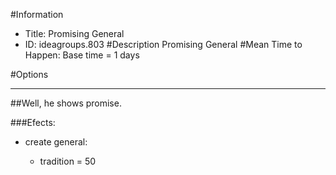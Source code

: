#Information
 - Title: Promising General
 - ID: ideagroups.803
#Description
Promising General
#Mean Time to Happen:
Base time = 1 days

#Options

___
##Well, he shows promise.

###Efects:<ul><li>create general:</li><ul><li>tradition = 50</li></ul></ul>
